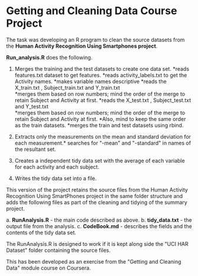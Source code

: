 # Getting and Cleaning Data Course Project

The task was developing an R program to clean the source datasets from the **Human Activity Recognition Using Smartphones project**.

**Run_analysis.R** does the following.

1. Merges the training and the test datasets to create one data set.
*reads features.txt dataset to get features.
*reads activity_labels.txt to get the Activity names.
*makes variable names descriptive
*reads the X_train.txt , Subject_train.txt and Y_train.txt  
*merges them based on row numbers; mind the order of the merge to retain Subject and Activity at first.
*reads the X_test.txt , Subject_test.txt and Y_test.txt  
*merges them based on row numbers; mind the order of the merge to retain Subject and Activity at first.
*Also, mind to keep the same order as the train datasets.
*merges the train and test datasets using rbind.

2. Extracts only the measurements on the mean and standard deviation for each measurement.* searches for "-mean" and "-standard" in names of the resultant set.
3. Creates a independent tidy data set with the average of each variable for each activity and each subject.
4. Writes the tidy data set into a file.


This version of the project retains the source files from the Human Activity Recognition Using SmartPhones project in the same folder structure and adds the following files as part of the cleaning and tidying of the summary project. 

a. **RunAnalysis.R** - the main code described as above.
b. **tidy_data.txt** - the output file from the analysis.
c. **CodeBook.md** - describes the fields and the contents of the tidy data set.

The RunAnalysis.R is designed to work if it is kept along side the "UCI HAR Dataset" folder containing the source files.

This has been developed as an exercise from the "Getting and Cleaning Data" module course on Coursera.	 
